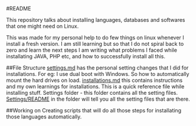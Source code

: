 #README

This repository talks about installing languages, databases and softwares that one might need on Linux. 

This was made for my personal help to do few things on linux whenever I install a fresh version. I am still learning but so that I do not spiral back to zero and learn the next steps I am writing what problems I faced while installating JAVA, PHP etc, and how to successfully install all this. 

##File Structure
[settings.md](settings.md) has the personal setting changes that I did for installations. For eg: I use dual boot with Windows. So how to automatically mount the hard drives on load.
[installations.md](installations.md) this contains instructions and my own learnings for installations. This is a quick reference file while installing stuff. 
Settings folder - this folder contains all the setting files. [Settings/README](README) in the folder will tell you all the setting files that are there.

##Working on 
Creating scripts that will do all those steps for installating those languages automatically. 